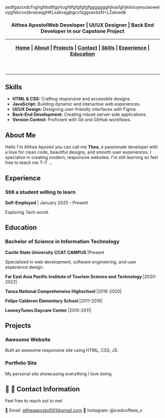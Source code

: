 <!DOCTYPE html>
asdfgazsxdcfvghgfdsdftgyhugfdfgfgfgfgfggggggghjkasfghjkdoiuyesuiaoweiuygfdscxvzbnaswjgHKLxakxsjgbgcvfsggxavbzN<LZalswdk
<html lang="en">
  <meta charset="UTF-8">
  <meta name="viewport" content="width=device-width, initial-scale=1">
  <link rel="stylesheet" href="style.css">
<head>
</head>
<body>
<header class="responsive-header">
  <h3>Althea Apostol</h3?
  <p>Web Developer | UI/UX Designer | Back End Developer in our Capstone Project </p>
  <hr>
  <nav>
    <a href="#home">Home</a> | 
    <a href="#about">About</a> | 
    <a href="#projects">Projects</a> | 
    <a href="#contact">Contact</a> | 
    <a href="#skills">Skills</a> | 
    <a href="#experience">Experience</a> | 
    <a href="#education">Education</a>
  </nav>
</header>

<hr>

<section id="skills" class="skills">
  <h2>Skills</h2>
  <ul>
    <li><strong>HTML & CSS:</strong> Crafting responsive and accessible designs.</li>
    <li><strong>JavaScript:</strong> Building dynamic and interactive web experiences.</li>
    <li><strong>UI/UX Design:</strong> Designing user-friendly interfaces with Figma.</li>
    <li><strong>Back-End Development:</strong> Creating robust server-side applications.</li>
    <li><strong>Version Control:</strong> Proficient with Git and GitHub workflows.</li>
  </ul>
</section>

<section id="about" class="about">
  <h2>About Me</h2>
  <p>Hello I'm Althea Apostol you can call me <strong>Thea</strong>, a passionate developer with a love for clean code, beautiful designs, and smooth user experiences. I specialize in creating modern, responsive websites. I'm still learning so feel free to teach me T~T ... </p>
</section>

<section id="experience" class="experience">
  <h2>Experience</h2>

  <div class="job">
    <h3>Still a student willing to learn </h3>
    <p><strong>Self-Employed</strong> | January 2025 - Present</p>
    <p>Exploring Tech world.</p>
  </div>
</section>

<section id="education" class="education">
  <h2>Education</h2>
  <div class="school">
    <h3>Bachelor of Science in Information Technology</h3>
    <p><strong>Cavite State University CCAT CAMPUS </strong> |Present</p>
    <p>Specialized in web development, software engineering, and user experience design.</p>
     <p><strong>Far East Asia Pacific Institute of Tourism Science and Technology </strong> |2020-2022|</p>
    <p><strong>Tanza National Comprehensive Highschool </strong> |2016-2020|</p>
    <p><strong>Felipe Calderon Elementary School </strong> |2011-2016|</p>
    <p><strong> LooneyTunes Daycare Center </strong> |2010-2011|</p>
  </div>
</section>
<section id="projects" class="projects">
  <h2>Projects</h2>
  <div class="project">
    <h3>Awesome Website</h3>
    <p>Built an awesome responsive site using HTML, CSS, JS.</p>
  </div>
  <div class="project">
    <h3>Portfolio Site</h3>
    <p>My personal site showcasing everything I love doing.</p>
  </div>
  <h2>💬 📧 Contact Information</h2>
Feel free to reach out to me!

📧 Email: altheaapostol001@gmail.com
📱 Instagram: @icedcoffeex_x
  </div>
</section>

</body>
</html>
